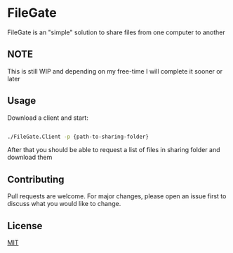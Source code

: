 # FileGate

FileGate is an "simple" solution to share files from one computer to another

## NOTE

This is still WIP and depending on my free-time I will complete it sooner or later

## Usage

Download a client and start:

```bash

./FileGate.Client -p {path-to-sharing-folder}
```

After that you should be able to request a list of files in sharing folder and download them


## Contributing
Pull requests are welcome. For major changes, please open an issue first to discuss what you would like to change.


## License
[MIT](https://choosealicense.com/licenses/mit/)